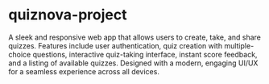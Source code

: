 # quiznova-project

A sleek and responsive web app that allows users to create, take, and share quizzes.
Features include user authentication, quiz creation with multiple-choice questions, interactive quiz-taking interface,
instant score feedback, and a listing of available quizzes. 
Designed with a modern, engaging UI/UX for a seamless experience across all devices.
